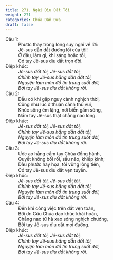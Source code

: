 ```yaml
---
title: 271. Ngài Dìu Dắt Tôi
weight: 271
categories: Chúa Dẫn Đưa
draft: false
---
```

<dl><dt>Câu 1:</dt><dd data-verse="1">Phước thay trong lòng suy nghĩ về lời: <br/>Jê-sus dẫn dắt đường lối của tôi! <br/>Ở đâu, làm gì, khi sáng hoặc tối, <br/>Có tay Jê-sus dìu dắt trọn đời. </dd><dt>Điệp khúc:</dt><dd data-chorus="1"><em>Jê-sus dắt tôi, Jê-sus dắt tôi, <br/>Chính tay Jê-sus hằng dẫn dắt tôi, <br/>Nguyện làm môn đồ tín trung suốt đời, <br/>Bởi tay Jê-sus dìu dắt không rời. </em></dd><dt>Câu 2:</dt><dd data-verse="2">Dẫu có khi gặp nguy cảnh nghịch thời, <br/>Cũng như lúc ở thuận cảnh thú vui, <br/>Khúc sông êm lặng, nơi biển gầm sóng, <br/>Nắm tay Jê-sus thật chẳng nao lòng. </dd><dt>Điệp khúc:</dt><dd data-chorus="1"><em>Jê-sus dắt tôi, Jê-sus dắt tôi, <br/>Chính tay Jê-sus hằng dẫn dắt tôi, <br/>Nguyện làm môn đồ tín trung suốt đời, <br/>Bởi tay Jê-sus dìu dắt không rời. </em></dd><dt>Câu 3:</dt><dd data-verse="3">Ước ao hằng cầm tay Chúa đồng hành, <br/>Quyết không bối rối, sầu não, khiếp kinh; <br/>Dẫu phước hay họa, tôi vững lòng tiến, <br/>Có tay Jê-sus dìu dắt vẹn tuyền. </dd><dt>Điệp khúc:</dt><dd data-chorus="1"><em>Jê-sus dắt tôi, Jê-sus dắt tôi, <br/>Chính tay Jê-sus hằng dẫn dắt tôi, <br/>Nguyện làm môn đồ tín trung suốt đời, <br/>Bởi tay Jê-sus dìu dắt không rời. </em></dd><dt>Câu 4:</dt><dd data-verse="4">Đến khi công việc trên đất vẹn toàn, <br/>Bởi ơn Cứu Chúa dạo khúc khải hoàn, <br/>Chẳng nao tử hà xao sóng nghịch chướng, <br/>Bởi tay Jê-sus dìu dắt mọi đường. </dd><dt>Điệp khúc:</dt><dd data-chorus="1"><em>Jê-sus dắt tôi, Jê-sus dắt tôi, <br/>Chính tay Jê-sus hằng dẫn dắt tôi, <br/>Nguyện làm môn đồ tín trung suốt đời, <br/>Bởi tay Jê-sus dìu dắt không rời. </em></dd></dl>